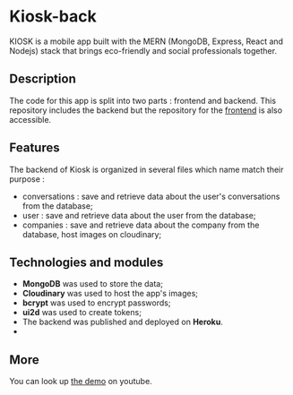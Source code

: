 # Kiosk-back
KIOSK is a mobile app built with the MERN (MongoDB, Express, React and Nodejs) stack that brings eco-friendly and social professionals together.

## Description
The code for this app is split into two parts : frontend and backend. This repository includes the backend but the repository for the [frontend](https://github.com/CYL-B/Kiosk-front) is also accessible.

## Features
The backend of Kiosk is organized in several files which name match their purpose : 
* conversations : save and retrieve data about the user's conversations from the database;
* user : save and retrieve data about the user from the database;
* companies : save and retrieve data about the company from the database, host images on cloudinary; 


## Technologies and modules

* **MongoDB** was used to store the data;
* **Cloudinary** was used to host the app's images;
* **bcrypt** was used to encrypt passwords;
* **ui2d** was used to create tokens;
* The backend was published and deployed on **Heroku**. 
* 

## More

You can look up [the demo](https://www.youtube.com/watch?v=Fx4hOgKBU04&ab_channel=CamilleB.) on youtube.
